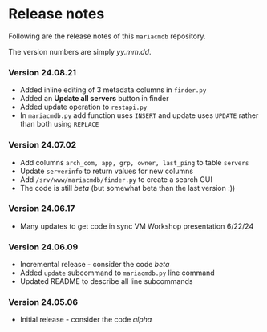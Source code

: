 # Release notes
Following are the release notes of this ``mariacmdb`` repository.

The version numbers are simply *yy.mm.dd*.

### Version 24.08.21
- Added inline editing of 3 metadata columns in ``finder.py``
- Added an **Update all servers** button in finder
- Added update operation to ``restapi.py``
- In ``mariacmdb.py`` add function uses ``INSERT`` and update uses ``UPDATE`` rather than both using ``REPLACE``

### Version 24.07.02
- Add columns ``arch_com, app, grp, owner, last_ping`` to table ``servers``
- Update ``serverinfo`` to return values for new columns
- Add ``/srv/www/mariacmdb/finder.py`` to create a search GUI 
- The code is still *beta* (but somewhat beta than the last version :)) 

### Version 24.06.17
- Many updates to get code in sync VM Workshop presentation 6/22/24 

### Version 24.06.09
- Incremental release - consider the code *beta*
- Added ``update`` subcommand to ``mariacmdb.py`` line command
- Updated README to describe all line subcommands

### Version 24.05.06
- Initial release - consider the code *alpha*

